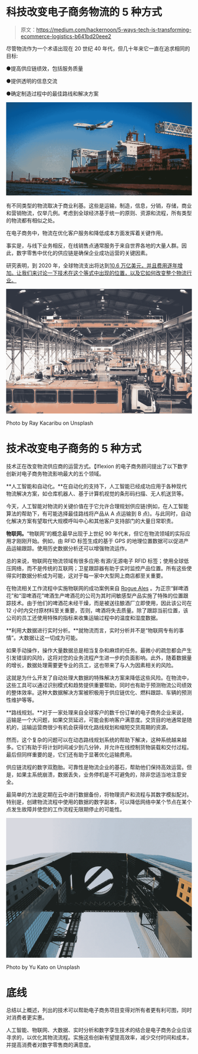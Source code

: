 # 科技改变电子商务物流的 5 种方式

> 原文：<https://medium.com/hackernoon/5-ways-tech-is-transforming-ecommerce-logistics-b641bd20eee2>

尽管物流作为一个术语出现在 20 世纪 40 年代，但几十年来它一直在追求相同的目标:

●提高供应链绩效，包括服务质量

●提供透明的信息交流

●确定制造过程中的最佳路线和解决方案

![](img/a678266cd0e9ab9ed0d3f8c3837728b0.png)

有不同类型的物流取决于商业利基。这些是运输，制造，信息，分销，存储，商业和营销物流，仅举几例。考虑到全球经济基于统一的原则、资源和流程，所有类型的物流都有相似之处。

在电子商务中，物流在优化客户服务和降低成本方面发挥着关键作用。

事实是，与线下业务相反，在线销售点通常服务于来自世界各地的大量人群。因此，数字零售中优化的供应链是确保企业成功运营的关键因素。

研究表明，到 2020 年，全球物流支出将达到[10.6 万亿美元，并且费用逐年增加。让我们来讨论一下技术在这个等式中出现的位置，以及它如何改变整个物流行业。](https://www.supplychaindigital.com/logistics/global-logistics-spending-set-soar-106trn-2020)

![](img/00346afa2b96dd22fc096af6cff0aca1.png)

Photo by Ray Kacaribu on Unsplash

# 技术改变电子商务的 5 种方式

技术正在改变物流供应商的运营方式。【Iflexion 的电子商务顾问提出了以下数字创新对电子商务物流影响最大的五个领域。

**人工智能和自动化。**在自动化的支持下，人工智能已经成功应用于各种现代物流解决方案，如仓库机器人、基于计算机视觉的条形码扫描、无人机送货等。

今天，人工智能对物流的关键价值在于它允许合理规划供应链(例如，在人工智能算法的帮助下，有可能选择最佳路线将产品从 A 点运输到 B 点)。与此同时，自动化解决方案有望取代大规模呼叫中心和其他客户支持部门的大量日常职责。

**物联网。**“物联网”的概念最早出现于上世纪 90 年代末，但它在物流领域的实际应用才刚刚开始。例如，由 RFID 标签生成的基于 GPS 的地理位置数据可以促进产品运输跟踪。使用历史数据分析还可以增强物流运作。

总的来说，物联网在物流领域有很多应用:有源/无源电子 RFID 标签；使用全球低压网络，而不是传统的互联网；卫星跟踪器有助于实时监控产品位置。所有这些使得实时数据分析成为可能，这对于每一家中大型网上商店都至关重要。

在物流相关工作流程中实施物联网的成功案例来自 [Rogue Ales](https://blogs.intel.com/iot/2018/02/06/how-rogue-ales-makes-a-great-beer-from-wet-hops-clean-water-and-innovation/) 。为正宗“鲜啤酒花”和“湿啤酒花”啤酒生产啤酒花的公司为其时间敏感型产品实施了特殊的位置跟踪技术。由于他们的啤酒花未经干燥，而是被送往酿酒厂立即使用，因此该公司在 12 小时内交付原材料至关重要，否则，啤酒将失去质量。除了跟踪当前位置，该公司的员工还使用特殊的指标来收集运输过程中的温度和湿度数据。

**利用大数据进行实时分析。**就物流而言，实时分析并不是“物联网专有的事情”。大数据让这一切成为可能。

如果手动操作，操作大量数据总是相当复杂和麻烦的任务。最微小的疏忽都会产生引发错误的风险，这将对您的业务流程产生进一步的负面影响。此外，随着数据量的增长，数据处理需要更专业的员工，这也带来了与人为因素相关的风险。

这就是为什么开发了自动处理大数据的特殊解决方案来降低这些风险。在物流中，这些工具可以通过识别模式和趋势提供重要帮助，同时也有助于预测物流公司绩效的整体效率。这种大数据解决方案被积极用于供应链优化、燃料跟踪、车辆的预测性维护等等。

**路线规划。**对于一家处理来自全球客户的数千份订单的电子商务企业来说，运输是一个大问题，如果交货延迟，可能会影响客户满意度。交货目的地通常是随机的，运输运营商很少有机会获得优化路线规划和缩短交货周期的资源。

然而，这个复杂的问题可以在动态路线规划系统的帮助下解决，这种系统越来越多。它们有助于将计划时间减少到几分钟，并允许在线控制货物装载和交付过程。最后但同样重要的是，它们还有助于显著优化运输费用。

供应链流程的数字双胞胎。可靠性是物流企业的基石，帮助他们保持高效运营。但是，如果主系统崩溃，数据丢失，业务停机是不可避免的，除非您适当地注意安全。

最简单的方法是定期在云中进行数据备份，将物理资产和流程与其数字模拟配对。特别是，创建物流流程中使用的数据的数字副本，可以降低网络中某个节点在某个点发生故障并使您的工作流程无限期停止的可能性。

![](img/8fc532cabd5201ad88d4877a04619a50.png)

Photo by Yu Kato on Unsplash

# 底线

总结以上概述，列出的技术可以帮助电子商务项目变得对所有者更有利可图，同时对消费者更实惠。

人工智能、物联网、大数据、实时分析和数字孪生技术的结合是电子商务企业应该寻求的，以优化其物流流程。实施这些创新有望提高效率，减少交付时间和成本，并提高消费者对数字零售商的满意度。